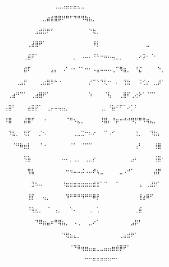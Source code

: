⠀⠀⠀⠀⠀⠀⠀⠀⠀⠀⠀⠀⠀⠀⠀⠀⠀⠀⠀⠀⠀⠀⠀⠀⠀⠀⠀⠀⠀⠀⠀⠀⠀⠀⠀⠀⠀⠀⠀⠀⠀⠀⠀⠀⠀⠀⠀⠀⠀⠀
⠀⠀⠀⠀⠀⠀⠀⠀⠀⠀⠀⠀⠀⠀⠀⠀⠀⠀⠀⠀⠀⠀⠀⠀⠀⠀⠀⠀⠀⠀⠀⠀⠀⠀⠀⠀⠀⠀⠀⠀⠀⠀⠀⠀⠀⠀⠀⠀⠀⠀
⠀⠀⠀⠀⠀⠀⠀⠀⠀⠀⠀⠀⠀⠀⠀⠀⠀⢀⣀⣠⣤⣤⣤⣄⣀⠀⠀⠀⠀⠀⠀⠀⠀⠀⠀⠀⠀⠀⠀⠀⠀⠀⠀⠀⠀⠀⠀⠀⠀⠀
⠀⠀⠀⠀⠀⠀⠀⠀⠀⠀⠀⠀⠀⠀⣀⣴⣾⣿⡿⠟⠛⠋⠙⠛⠻⢷⣦⡀⠀⠀⠀⠀⠀⠀⠀⠀⠀⠀⠀⠀⠀⠀⠀⠀⠀⠀⠀⠀⠀⠀
⠀⠀⠀⠀⠀⠀⠀⠀⠀⠀⠀⠀⣠⣾⣿⠟⠋⠀⠀⠀⠀⠀⠀⠀⠀⠀⠙⢷⡀⠀⠀⠀⠀⠀⠀⠀⠀⠀⠀⠀⠀⠀⠀⠀⠀⠀⠀⠀⠀⠀
⠀⠀⠀⠀⠀⠀⠀⠀⠀⠀⢀⣼⣿⠟⠁⠀⠀⠀⠀⠀⠀⠀⠀⠀⠀⠀⠀⠸⡇⠀⠀⠀⠀⠀⠀⠀⠀⠀⠀⠀⠀⣀⠀⠀⠀⠀⠀⠀⠀⠀
⠀⠀⠀⠀⠀⠀⠀⠀⠀⢀⣾⠟⠁⠀⠀⠀⠀⠀⠀⠀⠀⠀⡀⠀⠠⠤⠄⠘⠓⠒⠶⠦⢤⣀⡀⠀⠀⠀⢀⠔⡽⠂⠈⠂⠀⠀⠀⠀⠀⠀
⠀⠀⠀⠀⠀⠀⠀⠀⠀⣾⠏⠀⠀⠀⠀⠀⣠⡄⠀⠠⠁⠐⠂⠈⠁⠒⠂⠠⣤⠤⠤⠤⢀⠉⠻⣶⡀⠀⠘⣌⠀⠀⠀⠀⠑⡀⠀⠀⠀⠀
⠀⠀⠀⠀⠀⠀⠀⢀⣠⡟⠀⠀⠀⢀⣴⣿⠿⠓⠐⠀⠀⠀⠀⠀⠀⠀⡜⠉⠑⠙⢇⠒⠀⠄⠀⢹⣷⠀⠀⠨⢊⡔⠀⣀⡼⠁⠀⠀⠀⠀
⠀⠀⠀⠀⠀⢀⣴⠛⠉⠁⠀⢀⣴⣿⠟⠁⠀⠀⠀⠀⠀⠀⠀⠀⠀⠀⠱⠀⠀⠀⠈⢧⠀⠀⢀⣿⠏⢀⢔⠕⠁⠈⠉⠁⠀⠀⠀⠀⠀⠀
⠀⠀⠀⠀⢠⣿⠃⠀⠀⠀⣴⣿⡟⠁⠀⢀⡤⠤⢤⣤⡀⠀⠀⠀⠀⠀⠀⠀⠀⢀⡀⠘⣷⠚⠋⠁⠔⡁⠃⠀⠀⠀⠀⠀⠀⠀⠀⠀⠀⠀
⠀⠀⠀⠀⠸⣿⠀⠀⠀⣼⣿⠋⠀⠀⠐⠀⠀⠀⠀⠀⠈⠛⠢⣄⡀⠀⠀⠀⠀⠸⣿⡄⠘⡶⠒⠚⠚⠻⡛⠛⠻⢶⣄⡀⠀⠀⠀⠀⠀⠀
⠀⠀⠀⠀⠀⠹⣧⡀⠀⢿⡏⠀⠀⡈⠢⠀⠀⠀⠀⠀⠀⠀⢀⣀⣉⠒⠦⠔⠀⠀⠉⠠⠊⠀⠀⠀⠀⠀⢸⡀⠀⠀⠹⣷⡄⠀⠀⠀⠀⠀
⠀⠀⠀⠀⠀⠀⠈⠛⠷⣶⡇⠀⠀⠈⠐⠀⠀⠀⠀⠀⠀⠈⠁⠀⠈⠉⠉⠀⠀⠀⠀⠀⠀⠀⠀⠀⠀⠀⢠⠃⠀⠀⠀⢸⣿⠀⠀⠀⠀⠀
⠀⠀⠀⠀⠀⠀⠀⠀⠀⢻⣷⠀⠀⠀⠀⠀⠀⠀⠀⠤⠄⡀⢀⡀⠀⢀⣀⡔⠀⠀⠀⠀⠀⠀⠀⠀⠀⣠⠆⠀⠀⠀⠀⢸⣿⠂⠀⠀⠀⠀
⠀⠀⠀⠀⠀⠀⠀⠀⠀⠀⢻⣧⠀⠀⠀⠀⠀⠀⠀⠀⠒⠲⠤⠤⠬⠠⠤⠞⢦⣀⠀⠀⠀⠀⣀⠠⠚⠁⠀⠀⠀⠀⠀⣼⡟⠀⠀⠀⠀⠀
⠀⠀⠀⠀⠀⠀⠀⠀⠀⠀⠀⣹⠧⠤⠀⠀⠀⠀⠀⠸⣶⣶⣶⣶⣶⣶⣶⣾⣿⠁⠉⠀⠀⠉⠀⠀⠀⠀⠀⢠⠀⢀⣼⡿⠁⠀⠀⠀⠀⠀
⠀⠀⠀⠀⠀⠀⠀⠀⠀⠀⢸⡏⠀⠀⢤⡀⠀⠀⠀⠀⠹⠛⠛⠛⠻⠛⠛⠿⡟⠀⠀⠀⠀⠀⠀⠀⠀⠀⠀⢸⣴⠿⠋⠀⠀⠀⠀⠀⠀⠀
⠀⠀⠀⠀⠀⠀⠀⠀⠀⠀⠘⢷⣆⡀⠀⠈⠀⢠⡀⠀⠀⠑⠄⠀⠀⠀⢀⠀⢁⠀⠀⠀⠀⠀⠀⠀⠀⠀⢀⣾⠀⠀⠀⠀⠀⠀⠀⠀⠀⠀
⠀⠀⠀⠀⠀⠀⠀⠀⠀⠀⠀⠀⠙⠿⣶⣤⠶⠛⢿⣦⡀⠀⠠⢀⠀⠀⣀⠔⠁⠀⠀⠀⠀⠀⠀⠀⠀⣠⡿⠃⠀⠀⠀⠀⠀⠀⠀⠀⠀⠀
⠀⠀⠀⠀⠀⠀⠀⠀⠀⠀⠀⠀⠀⠀⠀⠀⠀⠀⠀⠙⢿⣦⣄⡀⠀⠀⠀⠀⠀⠀⠀⠀⠀⠀⢀⣤⣾⠟⠁⠀⠀⠀⠀⠀⠀⠀⠀⠀⠀⠀
⠀⠀⠀⠀⠀⠀⠀⠀⠀⠀⠀⠀⠀⠀⠀⠀⠀⠀⠀⠀⠀⠈⠙⠿⢶⣶⣤⣤⣀⣀⣤⣤⣶⣾⡿⠟⠁⠀⠀⠀⠀⠀⠀⠀⠀⠀⠀⠀⠀⠀
⠀⠀⠀⠀⠀⠀⠀⠀⠀⠀⠀⠀⠀⠀⠀⠀⠀⠀⠀⠀⠀⠀⠀⠀⠀⠉⠉⠛⠛⠛⠛⠛⠉⠁⠀⠀⠀⠀⠀⠀⠀⠀⠀⠀⠀⠀⠀⠀⠀⠀
⠀⠀⠀⠀⠀⠀⠀⠀⠀⠀⠀⠀⠀⠀⠀⠀⠀⠀⠀⠀⠀⠀⠀⠀⠀⠀⠀⠀⠀⠀⠀⠀⠀⠀⠀⠀⠀⠀⠀⠀⠀⠀⠀⠀⠀⠀⠀⠀⠀⠀
⠀⠀⠀⠀⠀⠀⠀⠀⠀⠀⠀⠀⠀⠀⠀⠀⠀⠀⠀⠀⠀⠀⠀⠀⠀⠀⠀⠀⠀⠀⠀⠀⠀⠀⠀⠀⠀⠀⠀⠀⠀⠀⠀⠀⠀⠀⠀⠀⠀⠀
